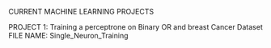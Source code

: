 CURRENT MACHINE LEARNING PROJECTS

PROJECT 1: Training a perceptrone on Binary OR and breast Cancer Dataset
FILE NAME: Single_Neuron_Training
